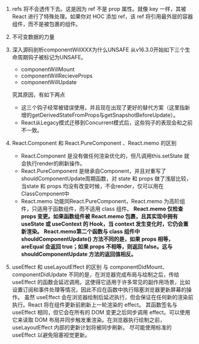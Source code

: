 1. refs 将不会透传下去。这是因为 ref 不是 prop 属性。就像 key 一样，其被 React 进行了特殊处理。如果你对 HOC 添加 ref，该 ref 将引用最外层的容器组件，而不是被包裹的组件。

2. 不可变数据的力量
3. 深入源码剖析componentWillXXX为什么UNSAFE 
    从v16.3.0开始如下三个生命周期钩子被标记为UNSAFE。
    * componentWillMount
    * componentWillRecieveProps
    * componentWillUpdate

    究其原因，有如下两点
    * 这三个钩子经常被错误使用，并且现在出现了更好的替代方案（这里指新增的getDerivedStateFromProps与getSnapshotBeforeUpdate）。
    * React从Legacy模式迁移到Concurrent模式后，这些钩子的表现会和之前不一致。
4. React.Component 和 React.PureComponent 、React.memo 的区别
    * React.Component 是没有做任何渲染优化的，但凡调用this.setState 就会执行render的刷新操作。
    * React.PureComponent 是继承自Component，并且对重写了shouldComponentUpdate周期函数，对 state 和 props 做了浅层比较，当state 和 props 均没有改变时候，不会render，仅可以用在ClassComponent中
    * React.memo 功能同React.PureComponent，React.memo 为高阶组件，只适用于函数组件，而不适用 class 组件。
    **React.memo 仅检查 props 变更。如果函数组件被 React.memo 包裹，且其实现中拥有 useState 或 useContext 的 Hook，当 context 发生变化时，它仍会重新渲染。**
    **React.memo第二个函数与 class 组件中 shouldComponentUpdate() 方法不同的是，如果 props 相等，areEqual 会返回 true；如果 props 不相等，则返回 false。这与 shouldComponentUpdate 方法的返回值相反。**
5. useEffect 和 useLayoutEffect 的区别
    与 componentDidMount、componentDidUpdate 不同的是，在浏览器完成布局与绘制之后，传给 useEffect 的函数会延迟调用。这使得它适用于许多常见的副作用场景，比如设置订阅和事件处理等情况，因此不应在函数中执行阻塞浏览器更新屏幕的操作。
    虽然 useEffect 会在浏览器绘制后延迟执行，但会保证在任何新的渲染前执行。React 将在组件更新前刷新上一轮渲染的 effect。
    其函数签名与 useEffect 相同，但它会在所有的 DOM 变更之后同步调用 effect。可以使用它来读取 DOM 布局并同步触发重渲染。在浏览器执行绘制之前，useLayoutEffect 内部的更新计划将被同步刷新。
    尽可能使用标准的 useEffect 以避免阻塞视觉更新。